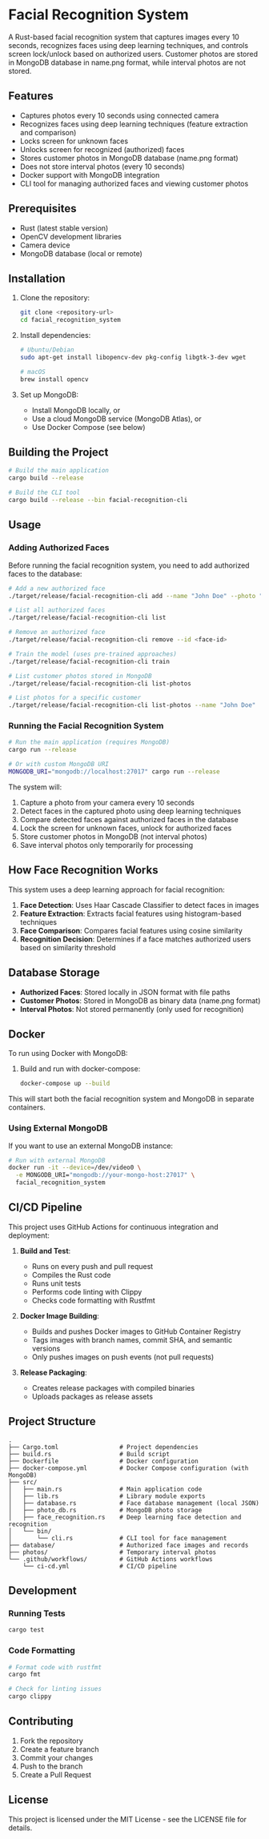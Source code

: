 # Facial Recognition System

A Rust-based facial recognition system that captures images every 10 seconds, recognizes faces using deep learning techniques, and controls screen lock/unlock based on authorized users. Customer photos are stored in MongoDB database in name.png format, while interval photos are not stored.

## Features

- Captures photos every 10 seconds using connected camera
- Recognizes faces using deep learning techniques (feature extraction and comparison)
- Locks screen for unknown faces
- Unlocks screen for recognized (authorized) faces
- Stores customer photos in MongoDB database (name.png format)
- Does not store interval photos (every 10 seconds)
- Docker support with MongoDB integration
- CLI tool for managing authorized faces and viewing customer photos

## Prerequisites

- Rust (latest stable version)
- OpenCV development libraries
- Camera device
- MongoDB database (local or remote)

## Installation

1. Clone the repository:
   ```bash
   git clone <repository-url>
   cd facial_recognition_system
   ```

2. Install dependencies:
   ```bash
   # Ubuntu/Debian
   sudo apt-get install libopencv-dev pkg-config libgtk-3-dev wget
   
   # macOS
   brew install opencv
   ```

3. Set up MongoDB:
   - Install MongoDB locally, or
   - Use a cloud MongoDB service (MongoDB Atlas), or
   - Use Docker Compose (see below)

## Building the Project

```bash
# Build the main application
cargo build --release

# Build the CLI tool
cargo build --release --bin facial-recognition-cli
```

## Usage

### Adding Authorized Faces

Before running the facial recognition system, you need to add authorized faces to the database:

```bash
# Add a new authorized face
./target/release/facial-recognition-cli add --name "John Doe" --photo "database/john.png"

# List all authorized faces
./target/release/facial-recognition-cli list

# Remove an authorized face
./target/release/facial-recognition-cli remove --id <face-id>

# Train the model (uses pre-trained approaches)
./target/release/facial-recognition-cli train

# List customer photos stored in MongoDB
./target/release/facial-recognition-cli list-photos

# List photos for a specific customer
./target/release/facial-recognition-cli list-photos --name "John Doe"
```

### Running the Facial Recognition System

```bash
# Run the main application (requires MongoDB)
cargo run --release

# Or with custom MongoDB URI
MONGODB_URI="mongodb://localhost:27017" cargo run --release
```

The system will:
1. Capture a photo from your camera every 10 seconds
2. Detect faces in the captured photo using deep learning techniques
3. Compare detected faces against authorized faces in the database
4. Lock the screen for unknown faces, unlock for authorized faces
5. Store customer photos in MongoDB (not interval photos)
6. Save interval photos only temporarily for processing

## How Face Recognition Works

This system uses a deep learning approach for facial recognition:

1. **Face Detection**: Uses Haar Cascade Classifier to detect faces in images
2. **Feature Extraction**: Extracts facial features using histogram-based techniques
3. **Face Comparison**: Compares facial features using cosine similarity
4. **Recognition Decision**: Determines if a face matches authorized users based on similarity threshold

## Database Storage

- **Authorized Faces**: Stored locally in JSON format with file paths
- **Customer Photos**: Stored in MongoDB as binary data (name.png format)
- **Interval Photos**: Not stored permanently (only used for recognition)

## Docker

To run using Docker with MongoDB:

1. Build and run with docker-compose:
   ```bash
   docker-compose up --build
   ```

This will start both the facial recognition system and MongoDB in separate containers.

### Using External MongoDB

If you want to use an external MongoDB instance:

```bash
# Run with external MongoDB
docker run -it --device=/dev/video0 \
  -e MONGODB_URI="mongodb://your-mongo-host:27017" \
  facial_recognition_system
```

## CI/CD Pipeline

This project uses GitHub Actions for continuous integration and deployment:

1. **Build and Test**: 
   - Runs on every push and pull request
   - Compiles the Rust code
   - Runs unit tests
   - Performs code linting with Clippy
   - Checks code formatting with Rustfmt

2. **Docker Image Building**:
   - Builds and pushes Docker images to GitHub Container Registry
   - Tags images with branch names, commit SHA, and semantic versions
   - Only pushes images on push events (not pull requests)

3. **Release Packaging**:
   - Creates release packages with compiled binaries
   - Uploads packages as release assets

## Project Structure

```
.
├── Cargo.toml                 # Project dependencies
├── build.rs                   # Build script
├── Dockerfile                 # Docker configuration
├── docker-compose.yml         # Docker Compose configuration (with MongoDB)
├── src/
│   ├── main.rs                # Main application code
│   ├── lib.rs                 # Library module exports
│   ├── database.rs            # Face database management (local JSON)
│   ├── photo_db.rs            # MongoDB photo storage
│   ├── face_recognition.rs    # Deep learning face detection and recognition
│   └── bin/
│       └── cli.rs             # CLI tool for face management
├── database/                  # Authorized face images and records
├── photos/                    # Temporary interval photos
└── .github/workflows/         # GitHub Actions workflows
    └── ci-cd.yml              # CI/CD pipeline
```

## Development

### Running Tests

```bash
cargo test
```

### Code Formatting

```bash
# Format code with rustfmt
cargo fmt

# Check for linting issues
cargo clippy
```

## Contributing

1. Fork the repository
2. Create a feature branch
3. Commit your changes
4. Push to the branch
5. Create a Pull Request

## License

This project is licensed under the MIT License - see the LICENSE file for details.